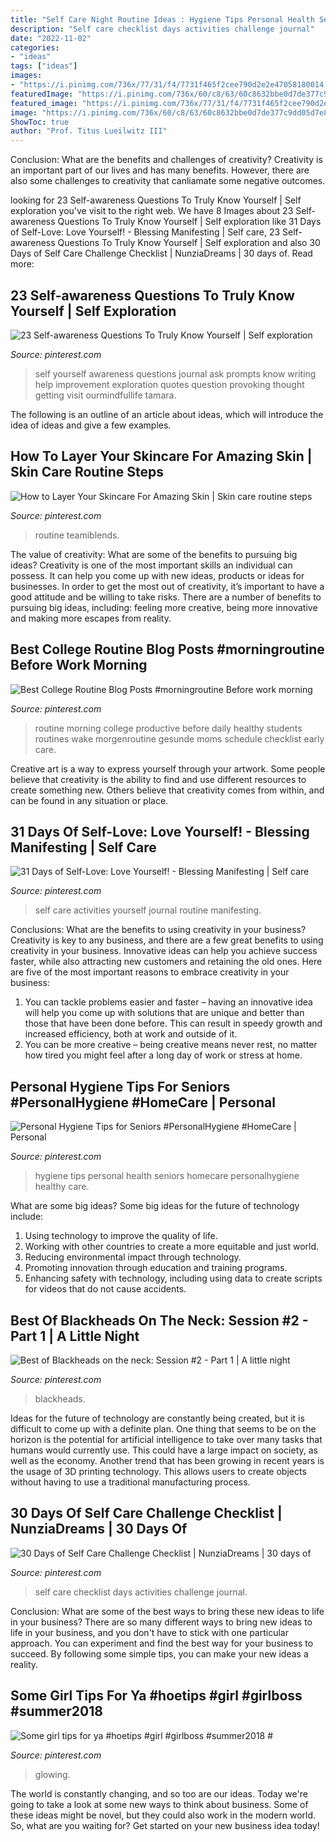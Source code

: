 ```yaml
---
title: "Self Care Night Routine Ideas : Hygiene Tips Personal Health Seniors Homecare Personalhygiene Healthy Care"
description: "Self care checklist days activities challenge journal"
date: "2022-11-02"
categories:
- "ideas"
tags: ["ideas"]
images:
- "https://i.pinimg.com/736x/77/31/f4/7731f465f2cee790d2e2e47058180014.jpg"
featuredImage: "https://i.pinimg.com/736x/60/c8/63/60c8632bbe0d7de377c9dd05d7e8de21.jpg"
featured_image: "https://i.pinimg.com/736x/77/31/f4/7731f465f2cee790d2e2e47058180014.jpg"
image: "https://i.pinimg.com/736x/60/c8/63/60c8632bbe0d7de377c9dd05d7e8de21.jpg"
ShowToc: true
author: "Prof. Titus Lueilwitz III"
---
```



Conclusion: What are the benefits and challenges of creativity?
Creativity is an important part of our lives and has many benefits. However, there are also some challenges to creativity that canliamate some negative outcomes.

	

		
looking for 23 Self-awareness Questions To Truly Know Yourself | Self exploration you've visit to the right web. We have 8 Images about 23 Self-awareness Questions To Truly Know Yourself | Self exploration like 31 Days of Self-Love: Love Yourself! - Blessing Manifesting | Self care, 23 Self-awareness Questions To Truly Know Yourself | Self exploration and also 30 Days of Self Care Challenge Checklist | NunziaDreams | 30 days of. Read more:
		
    
## 23 Self-awareness Questions To Truly Know Yourself | Self Exploration

<img loading=lazy src="https://i.pinimg.com/736x/6e/9f/65/6e9f6583be8d7731f9270e5a3b4ce6d9.jpg" onerror="this.onerror=null;this.src='https://tse1.mm.bing.net/th?id=OIP.yW5QsF2N9ke0ls04K3lzZQHaOI&amp;pid=15.1';" alt="23 Self-awareness Questions To Truly Know Yourself | Self exploration">

_Source: pinterest.com_

>self yourself awareness questions journal ask prompts know writing help improvement exploration quotes question provoking thought getting visit ourmindfullife tamara. 

	

The following is an outline of an article about ideas, which will introduce the idea of ideas and give a few examples.

    
## How To Layer Your Skincare For Amazing Skin | Skin Care Routine Steps

<img loading=lazy src="https://i.pinimg.com/736x/2e/f2/c7/2ef2c7f73957d21197cb4d768ca85f35.jpg" onerror="this.onerror=null;this.src='https://tse1.mm.bing.net/th?id=OIP.ODtPPom_GlfvmCmRptXTJQHaNK&amp;pid=15.1';" alt="How to Layer Your Skincare For Amazing Skin | Skin care routine steps">

_Source: pinterest.com_

>routine teamiblends. 

	

The value of creativity: What are some of the benefits to pursuing big ideas?
Creativity is one of the most important skills an individual can possess. It can help you come up with new ideas, products or ideas for businesses. In order to get the most out of creativity, it’s important to have a good attitude and be willing to take risks. There are a number of benefits to pursuing big ideas, including: feeling more creative, being more innovative and making more escapes from reality.

    
## Best College Routine Blog Posts #morningroutine Before Work Morning

<img loading=lazy src="https://i.pinimg.com/736x/73/a7/cb/73a7cb413d2df94602f4e80680e70846.jpg" onerror="this.onerror=null;this.src='https://tse4.mm.bing.net/th?id=OIP.WngO-5ei54pcqAfeWTqcagHaLG&amp;pid=15.1';" alt="Best College Routine Blog Posts #morningroutine Before work morning">

_Source: pinterest.com_

>routine morning college productive before daily healthy students routines wake morgenroutine gesunde moms schedule checklist early care. 

	

Creative art is a way to express yourself through your artwork. Some people believe that creativity is the ability to find and use different resources to create something new. Others believe that creativity comes from within, and can be found in any situation or place.

    
## 31 Days Of Self-Love: Love Yourself! - Blessing Manifesting | Self Care

<img loading=lazy src="https://i.pinimg.com/736x/1b/0f/08/1b0f08e2826ca8b3df7517582c0982da.jpg" onerror="this.onerror=null;this.src='https://tse4.mm.bing.net/th?id=OIP.EBtTk4XCXZ_3d-Q428FkpwHaJ3&amp;pid=15.1';" alt="31 Days of Self-Love: Love Yourself! - Blessing Manifesting | Self care">

_Source: pinterest.com_

>self care activities yourself journal routine manifesting. 

	

Conclusions: What are the benefits to using creativity in your business?
Creativity is key to any business, and there are a few great benefits to using creativity in your business. Innovative ideas can help you achieve success faster, while also attracting new customers and retaining the old ones. Here are five of the most important reasons to embrace creativity in your business: 

1. You can tackle problems easier and faster – having an innovative idea will help you come up with solutions that are unique and better than those that have been done before. This can result in speedy growth and increased efficiency, both at work and outside of it. 
2. You can be more creative – being creative means never rest, no matter how tired you might feel after a long day of work or stress at home.

    
## Personal Hygiene Tips For Seniors #PersonalHygiene #HomeCare | Personal

<img loading=lazy src="https://i.pinimg.com/736x/77/31/f4/7731f465f2cee790d2e2e47058180014.jpg" onerror="this.onerror=null;this.src='https://tse1.mm.bing.net/th?id=OIP.5KeoyNMvDGrEbVfijNEgCAHaHa&amp;pid=15.1';" alt="Personal Hygiene Tips for Seniors #PersonalHygiene #HomeCare | Personal">

_Source: pinterest.com_

>hygiene tips personal health seniors homecare personalhygiene healthy care. 

	

What are some big ideas?
Some big ideas for the future of technology include: 
1. Using technology to improve the quality of life. 
2. Working with other countries to create a more equitable and just world. 
3. Reducing environmental impact through technology. 
4. Promoting innovation through education and training programs. 
5. Enhancing safety with technology, including using data to create scripts for videos that do not cause accidents.

    
## Best Of Blackheads On The Neck: Session #2 - Part 1 | A Little Night

<img loading=lazy src="https://i.pinimg.com/736x/c5/73/76/c5737653e902d044241d0cb6c0b16e35--the-necks-facts.jpg" onerror="this.onerror=null;this.src='https://tse1.mm.bing.net/th?id=OIP.4q36MKFGp4uxi4yZ43_ROAHaEK&amp;pid=15.1';" alt="Best of Blackheads on the neck: Session #2 - Part 1 | A little night">

_Source: pinterest.com_

>blackheads. 

	

Ideas for the future of technology are constantly being created, but it is difficult to come up with a definite plan. One thing that seems to be on the horizon is the potential for artificial intelligence to take over many tasks that humans would currently use. This could have a large impact on society, as well as the economy. Another trend that has been growing in recent years is the usage of 3D printing technology. This allows users to create objects without having to use a traditional manufacturing process.

    
## 30 Days Of Self Care Challenge Checklist | NunziaDreams | 30 Days Of

<img loading=lazy src="https://i.pinimg.com/736x/60/c8/63/60c8632bbe0d7de377c9dd05d7e8de21.jpg" onerror="this.onerror=null;this.src='https://tse4.mm.bing.net/th?id=OIP.Lg_UM16VlF8OvSkLmwZ_CAHaKe&amp;pid=15.1';" alt="30 Days of Self Care Challenge Checklist | NunziaDreams | 30 days of">

_Source: pinterest.com_

>self care checklist days activities challenge journal. 

	

Conclusion: What are some of the best ways to bring these new ideas to life in your business?
There are so many different ways to bring new ideas to life in your business, and you don't have to stick with one particular approach. You can experiment and find the best way for your business to succeed. By following some simple tips, you can make your new ideas a reality.

    
## Some Girl Tips For Ya #hoetips #girl #girlboss #summer2018 #

<img loading=lazy src="https://i.pinimg.com/originals/26/a6/24/26a62472b4e77d552b7d57b78f9564ce.jpg" onerror="this.onerror=null;this.src='https://tse4.mm.bing.net/th?id=OIP.MuYfJVjcnkVzAvXhF8eImwHaKG&amp;pid=15.1';" alt="Some girl tips for ya #hoetips #girl #girlboss #summer2018 #">

_Source: pinterest.com_

>glowing. 

	

The world is constantly changing, and so too are our ideas. Today we're going to take a look at some new ways to think about business. Some of these ideas might be novel, but they could also work in the modern world. So, what are you waiting for? Get started on your new business idea today!

